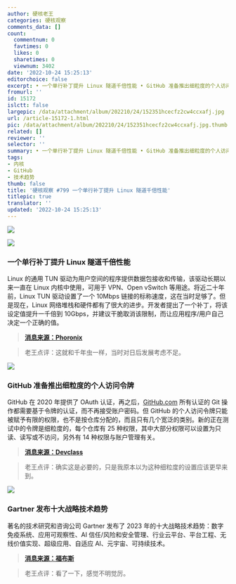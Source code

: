 ```yaml
---
author: 硬核老王
categories: 硬核观察
comments_data: []
count:
  commentnum: 0
  favtimes: 0
  likes: 0
  sharetimes: 0
  viewnum: 3402
date: '2022-10-24 15:25:13'
editorchoice: false
excerpt: • 一个单行补丁提升 Linux 隧道千倍性能 • GitHub 准备推出细粒度的个人访问令牌 • Gartner 发布十大战略技术趋势
fromurl: ''
id: 15172
islctt: false
largepic: /data/attachment/album/202210/24/152351hcecfz2cw4ccxafj.jpg
url: /article-15172-1.html
pic: /data/attachment/album/202210/24/152351hcecfz2cw4ccxafj.jpg.thumb.jpg
related: []
reviewer: ''
selector: ''
summary: • 一个单行补丁提升 Linux 隧道千倍性能 • GitHub 准备推出细粒度的个人访问令牌 • Gartner 发布十大战略技术趋势
tags:
- 内核
- GitHub
- 技术趋势
thumb: false
title: '硬核观察 #799 一个单行补丁提升 Linux 隧道千倍性能'
titlepic: true
translator: ''
updated: '2022-10-24 15:25:13'
---
```


![](/data/attachment/album/202210/24/152351hcecfz2cw4ccxafj.jpg)


![](/data/attachment/album/202210/24/152402jdg34mg3rr3rmzy0.jpg)


### 一个单行补丁提升 Linux 隧道千倍性能


Linux 的通用 TUN 驱动为用户空间的程序提供数据包接收和传输，该驱动长期以来一直在 Linux 内核中使用，可用于 VPN、Open vSwitch 等用途。将近二十年前，Linux TUN 驱动设置了一个 10Mbps 链接的标称速度，这在当时足够了。但是现在，Linux 网络堆栈和硬件都有了很大的进步。开发者提出了一个补丁，将该设定值提升一千倍到 10Gbps，并建议干脆取消该限制，而让应用程序/用户自己决定一个正确的值。



> 
> **[消息来源：Phoronix](https://www.phoronix.com/news/Linux-TUN-Driver-1000x)**
> 
> 
> 



> 
> 老王点评：这就和千年虫一样，当时对日后发展考虑不足。
> 
> 
> 


![](/data/attachment/album/202210/24/152415h28pi1vdy111b1b2.jpg)


### GitHub 准备推出细粒度的个人访问令牌


GitHub 在 2020 年提供了 OAuth 认证，再之后，[GitHub.com](http://github.com/) 所有认证的 Git 操作都需要基于令牌的认证，而不再接受账户密码。但 GitHub 的个人访问令牌只能被赋予有限的权限，也不是按仓库分配的，而且只有几个宽泛的类别。新的正在测试中的令牌是细粒度的，每个仓库有 25 种权限，其中大部分权限可以设置为只读、读写或不访问，另外有 14 种权限与账户管理有关。



> 
> **[消息来源：Devclass](https://devclass.com/2022/10/19/github-fixes-over-broad-token-permissions-with-fine-grained-personal-access-tokens-and-controversial-enforced-expiration/)**
> 
> 
> 



> 
> 老王点评：确实这是必要的，只是我原本以为这种细粒度的设置应该更早来到。
> 
> 
> 


![](/data/attachment/album/202210/24/152448e4mrzahk24g40lvt.jpg)


### Gartner 发布十大战略技术趋势


著名的技术研究和咨询公司 Gartner 发布了 2023 年的十大战略技术趋势：数字免疫系统、应用可观察性、AI 信任/风险和安全管理、行业云平台、平台工程、无线价值实现、超级应用、自适应 AI、元宇宙、可持续技术。



> 
> **[消息来源：福布斯](https://www.forbes.com/sites/peterhigh/2022/10/19/gartners-top-10-strategic-tech-trends-for-2023/)**
> 
> 
> 



> 
> 老王点评：看了一下，感觉不明觉厉。
> 
> 
>